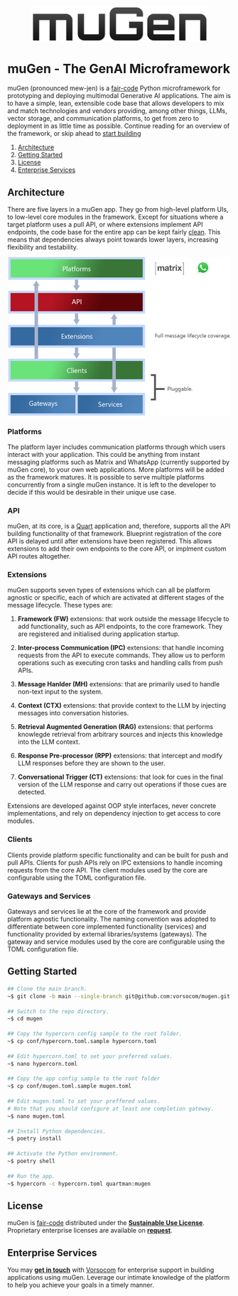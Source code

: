 <p align="center">
    <img src="assets/images/mugen-logotype.png" width="401">
</p>

# muGen - The GenAI Microframework

muGen (pronounced mew-jen) is a [fair-code](https://faircode.io) Python microframework for prototyping and deploying multimodal Generative AI applications. The aim is to have a simple, lean, extensible code base that allows developers to mix and match technologies and vendors providing, among other things, LLMs, vector storage, and communication platforms, to get from zero to deployment in as little time as possible. Continue reading for an overview of the framework, or skip ahead to [start building](#getting-started)

1. [Architecture](#architecture)
2. [Getting Started](#getting-started)
3. [License](#license)
4. [Enterprise Services](#enterprise-services)

## Architecture

There are five layers in a muGen app. They go from high-level platform UIs, to low-level core modules in the framework. Except for situations where a target platform uses a pull API, or where extensions implement API endpoints, the code base for the entire app can be kept fairly [clean](https://blog.cleancoder.com/uncle-bob/2012/08/13/the-clean-architecture.html). This means that dependencies always point towards lower layers, increasing flexibility and testability.

<p align="center">
    <img src="assets/images/mugen-architecture.png" width="501">
</p>

### Platforms

The platform layer includes communication platforms through which users interact with your application. This could be anything from instant messaging platforms such as Matrix and WhatsApp (currently supported by muGen core), to your own web applications. More platforms will be added as the framework matures. It is possible to serve multiple platforms concurrently from a single muGen instance. It is left to the developer to decide if this would be desirable in their unique use case.

### API

muGen, at its core, is a [Quart](https://palletsprojects.com/projects/quart) application and, therefore, supports all the API building functionality of that framework. Blueprint registration of the core API is delayed until after extensions have been registered. This allows extensions to add their own endpoints to the core API, or implment custom API routes altogether.

### Extensions

muGen supports seven types of extensions which can all be platform agnostic or specific, each of which are activated at different stages of the message lifecycle. These types are:

1. **Framework (FW)** extensions: that work outside the message lifecycle to add functionality, such as API endpoints, to the core framework. They are registered and initialised during application startup.

2. **Inter-process Communication (IPC)** extensions: that handle incoming requests from the API to execute commands. They allow us to perform operations such as executing cron tasks and handling calls from push APIs.

3. **Message Hanlder (MH)** extensions: that are primarily used to handle non-text input to the system.

4. **Context (CTX)** extensions: that provide context to the LLM by injecting messages into conversation histories.

5. **Retrieval Augmented Generation (RAG)** extensions: that performs knowlegde retrieval from arbitrary sources and injects this knowledge into the LLM context.

6. **Response Pre-processor (RPP)** extensions: that intercept and modify LLM responses before they are shown to the user.

7. **Conversational Trigger (CT)** extensions: that look for cues in the final version of the LLM response and carry out operations if those cues are detected.

Extensions are developed against OOP style interfaces, never concrete implementations, and rely on dependency injection to get access to core modules.

### Clients

Clients provide platform specific functionality and can be built for push and pull APIs. Clients for push APIs rely on IPC extensions to handle incoming requests from the core API. The client modules used by the core are configurable using the TOML configuration file.

### Gateways and Services

Gateways and services lie at the core of the framework and provide platform agnostic functionality. The naming convention was adopted to differentiate between core implemented functionality (services) and functionality provided by external libraries/systems (gateways). The gateway and service modules used by the core are configurable using the TOML configuration file.

## Getting Started

```bash
## Clone the main branch.
~$ git clone -b main --single-branch git@github.com:vorsocom/mugen.git

## Switch to the repo directory.
~$ cd mugen

## Copy the hypercorn config sample to the root folder.
~$ cp conf/hypercorn.toml.sample hypercorn.toml

## Edit hypercorn.toml to set your preferred values.
~$ nano hypercorn.toml

## Copy the app config sample to the root folder
~$ cp conf/mugen.toml.sample mugen.toml

## Edit mugen.toml to set your preffered values.
# Note that you should configure at least one completion gateway.
~$ nano mugen.toml

## Install Python dependencies.
~$ poetry install

## Activate the Python environment.
~$ poetry shell

## Run the app.
~$ hypercorn -c hypercorn.toml quartman:mugen
```

## License

muGen is [fair-code](https://faircode.io) distributed under the [**Sustainable Use License**](). Proprietary enterprise licenses are available on [**request**](mailto:license@vorsocomputing.com).

## Enterprise Services

You may [**get in touch**](mailto:brightideas@vorsocomputing.com) with [Vorsocom](https://vorsocomputing.com) for enterprise support in building applications using muGen. Leverage our intimate knowledge of the platform to help you achieve your goals in a timely manner.